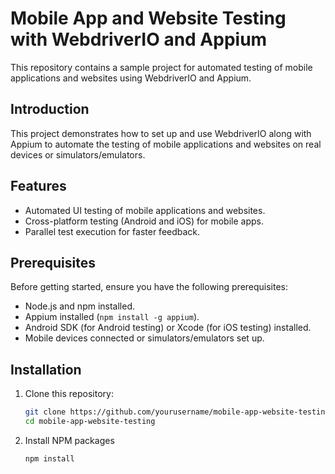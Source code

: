 # Mobile App and Website Testing with WebdriverIO and Appium

This repository contains a sample project for automated testing of mobile applications and websites using WebdriverIO and Appium.

## Introduction

This project demonstrates how to set up and use WebdriverIO along with Appium to automate the testing of mobile applications and websites on real devices or simulators/emulators.

## Features

- Automated UI testing of mobile applications and websites.
- Cross-platform testing (Android and iOS) for mobile apps.
- Parallel test execution for faster feedback.

## Prerequisites

Before getting started, ensure you have the following prerequisites:

- Node.js and npm installed.
- Appium installed (`npm install -g appium`).
- Android SDK (for Android testing) or Xcode (for iOS testing) installed.
- Mobile devices connected or simulators/emulators set up.

## Installation

1. Clone this repository:

   ```sh
   git clone https://github.com/yourusername/mobile-app-website-testing.git
   cd mobile-app-website-testing
   ```


2. Install NPM packages
   ```sh
   npm install
   ```
